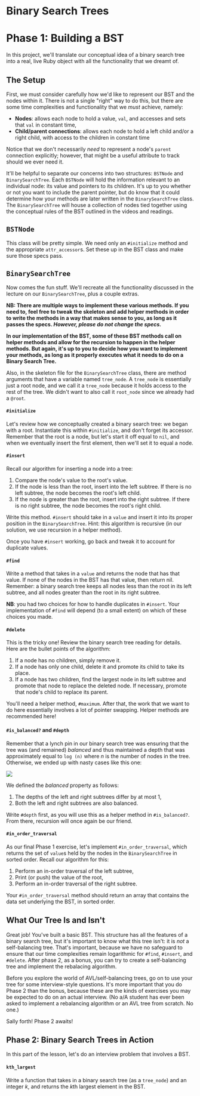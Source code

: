 # Binary Search Trees


# Phase 1: Building a BST

In this project, we'll translate our conceptual idea of a binary search tree into a real, live Ruby object with all the functionality that we dreamt of.  

## The Setup

First, we must consider carefully how we'd like to represent our BST and the nodes within it. There is not a single "right" way to do this, but there are some time complexities and functionality that we *must* achieve, namely:

- **Nodes**: allows each node to hold a value, `val`, and accesses and sets that `val` in constant time,
- **Child/parent connections**: allows each node to hold a left child and/or a right child, with access to the children in constant time

Notice that we don't necessarily *need* to represent a node's `parent` connection explicitly; however, that might be a useful attribute to track should we ever need it.  

It'll be helpful to separate our concerns into two structures: `BSTNode` and `BinarySearchTree`.  Each `BSTNode` will hold the information relevant to an individual node: its value and pointers to its children. It's up to you whether or not you want to include the parent pointer, but do know that it could determine how your methods are later written in the `BinarySearchTree` class. The `BinarySearchTree` will house a collection of nodes tied together using the conceptual rules of the BST outlined in the videos and readings.  

## `BSTNode`

This class will be pretty simple. We need only an `#initialize` method and the appropriate `attr_accessor`s. Set these up in the BST class and make sure those specs pass.

## `BinarySearchTree`

Now comes the fun stuff. We'll recreate all the functionality discussed in the lecture on our `BinarySearchTree`, plus a couple extras.  

**NB: There are multiple ways to implement these various methods. If you need to, feel free to tweak the skeleton and add helper methods in order to write the methods in a way that makes sense to you, as long as it passes the specs. _However, please do not change the specs._** 

**In our implementation of the BST, some of these BST methods call on helper methods and allow for the recursion to happen in the helper methods. But again, it's up to you to decide how you want to implement your methods, as long as it properly executes what it needs to do on a Binary Search Tree.**

Also, in the skeleton file for the `BinarySearchTree` class, there are method arguments that have a variable named `tree_node`. A `tree_node` is essentially just a root node, and we call it a `tree_node` because it holds access to the rest of the tree. We didn't want to also call it `root_node` since we already had a `@root`. 

#### `#initialize`

Let's review how we conceptually created a binary search tree: we began with a root. Instantiate this within `#initialize`, and don't forget its accessor. Remember that the root is a node, but let's start it off equal to `nil`, and when we eventually insert the first element, then we'll set it to equal a node.

#### `#insert`

Recall our algorithm for inserting a node into a tree:

1. Compare the node's value to the root's value.
2. If the node is less than the root, insert into the left subtree. If there is no left subtree, the node becomes the root's left child.
3. If the node is greater than the root, insert into the right subtree. If there is no right subtree, the node becomes the root's right child.

Write this method.  `#insert` should take in a `value` and insert it into its proper position in the `BinarySearchTree`. Hint: this algorithm is recursive (in our solution, we use recursion in a helper method).

Once you have `#insert` working, go back and tweak it to account for duplicate values.

#### `#find`

Write a method that takes in a `value` and returns the node that has that value. If none of the nodes in the BST has that value, then return nil. Remember: a binary search tree keeps all nodes less than the root in its left subtree, and all nodes greater than the root in its right subtree.

**NB**: you had two choices for how to handle duplicates in `#insert`. Your implementation of `#find` will depend (to a small extent) on which of these choices you made.

#### `#delete`

This is the tricky one! Review the binary search tree reading for details. Here are the bullet points of the algorithm:

1. If a node has no children, simply remove it.
2. If a node has only one child, delete it and promote its child to take its place.
3. If a node has two children, find the largest node in its left subtree and promote that node to replace the deleted node. If necessary, promote that node's child to replace its parent.

You'll need a helper method, `#maximum`.  After that, the work that we want to do here essentially involves a lot of pointer swapping. Helper methods are recommended here!

#### `#is_balanced?` and `#depth`

Remember that a lynch pin in our binary search tree was ensuring that the tree was (and remained) *balanced* and thus maintained a depth that was approximately equal to `log (n)` where *n* is the number of nodes in the tree. Otherwise, we ended up with nasty cases like this one:

<img src="https://github.com/appacademy/sf-job-search-curriculum/blob/master/algorithms/binary_search_trees/diagrams/degnerate.png" />

We defined the *balanced* property as follows:

1. The depths of the left and right subtrees differ by at most 1,
2. Both the left and right subtrees are also balanced.

Write `#depth` first, as you will use this as a helper method in `#is_balanced?`. From there, recursion will once again be our friend.

#### `#in_order_traversal`

As our final Phase 1 exercise, let's implement `#in_order_traversal`, which returns the set of `value`s held by the nodes in the `BinarySearchTree` in sorted order. Recall our algorithm for this:

1. Perform an in-order traversal of the left subtree,
2. Print (or push) the value of the root,
3. Perform an in-order traversal of the right subtree.

Your `#in_order_traversal` method should return an array that contains the data set underlying the BST, in sorted order.

## What Our Tree Is and Isn't

Great job! You've built a basic BST. This structure has all the features of a binary search tree, but it's important to know what this tree isn't: it is *not* a self-balancing tree. That's important, because we have no safeguard to ensure that our time complexities remain logarithmic for `#find`, `#insert`, and `#delete`. After phase 2, as a bonus, you can try to create a self-balancing tree and implement the rebalacing algorithm.

Before you explore the world of AVL/self-balancing trees, go on to use your tree for some interview-style questions. It's more important that you do Phase 2 than the bonus, because these are the kinds of exercises you may be expected to do on an actual interview. (No a/A student has ever been asked to implement a rebalancing algorithm or an AVL tree from scratch.  No one.)

Sally forth! Phase 2 awaits!  

## Phase 2: Binary Search Trees in Action

In this part of the lesson, let's do an interview problem that involves a BST.

#### `kth_largest`

Write a function that takes in a binary search tree (as a `tree_node`) and an integer *k*, and returns the <i>k</i>th largest element in the BST.